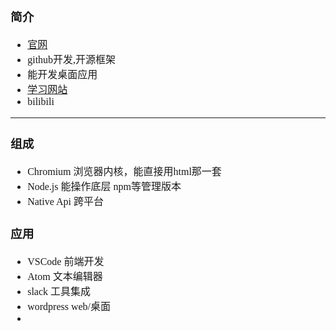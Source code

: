 <font face="Simsun" size=3>

### 简介

- [官网](https://www.electronjs.org/)
- github开发,开源框架
- 能开发桌面应用
- [学习网站](https://jspang.com/)
- bilibili

---

### 组成

- Chromium 浏览器内核，能直接用html那一套
- Node.js 能操作底层 npm等管理版本
- Native Api 跨平台

### 应用

- VSCode  前端开发
- Atom    文本编辑器
- slack   工具集成
- wordpress web/桌面
- 

</font>